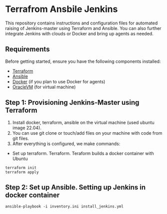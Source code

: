 # Terrafrom Ansbile Jenkins
This repository contains instructions and configuration files for automated raising of Jenkins-master using Terraform and Ansible. You can also further integrate Jenkins with clouds or Docker and bring up agents as needed.
## Requirements
Before getting started, ensure you have the following components installed:
- [Terraform](https://www.terraform.io/)
- [Ansible](https://www.ansible.com/)
- [Docker](https://www.docker.com/) (if you plan to use Docker for agents)
- [OracleVM](https://www.virtualbox.org/) (for virtual machine)

## Step 1: Provisioning Jenkins-Master using Terraform
1. Install docker, terraform, ansible on the virtual machine (used ubuntu image 22.04).
2. You can use git clone or touch/add files on your machine with code from git files.
3. After everything is configured, we make commands:
- Set up terraform. Terraform. Teraform builds a docker container with Ubuntu
```
terraform init
terraform apply
```
## Step 2: Set up Ansible. Setting up Jenkins in docker container
```
ansible-playbook -i inventory.ini install_jenkins.yml
```
